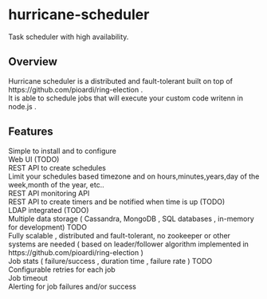 # hurricane-scheduler
Task scheduler with high availability.

<h2 id="overview"> Overview </h2>
Hurricane scheduler is a distributed and fault-tolerant built on top of https://github.com/pioardi/ring-election . <br>
It is able to schedule jobs that will execute your custom code writenn in node.js . <br>

<h2 id="Features"> Features </h2>
Simple to install and to configure <br>
Web UI (TODO) <br>
REST API to create schedules <br>
Limit your schedules based timezone and on hours,minutes,years,day of the week,month of the year, etc.. <br>
REST API monitoring API <br>
REST API to create timers and be notified when time is up (TODO) <br>
LDAP integrated (TODO) <br>
Multiple data storage ( Cassandra, MongoDB , SQL databases , in-memory for development)  TODO <br>
Fully scalable , distributed and fault-tolerant, no zookeeper or other systems are needed ( based on leader/follower algorithm implemented in https://github.com/pioardi/ring-election ) <br>
Job stats ( failure/success , duration time , failure rate ) TODO <br>
Configurable retries for each job <br>
Job timeout <br>
Alerting for job failures and/or success <br>

